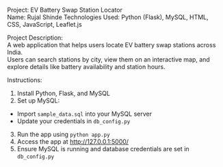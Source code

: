 Project: EV Battery Swap Station Locator  
Name: Rujal Shinde 
Technologies Used: Python (Flask), MySQL, HTML, CSS, JavaScript, Leaflet.js  

Project Description:  
A web application that helps users locate EV battery swap stations across India.  
Users can search stations by city, view them on an interactive map, and explore details like battery availability and station hours.

Instructions:  
1. Install Python, Flask, and MySQL
2.  Set up MySQL:
- Import `sample_data.sql` into your MySQL server
- Update your credentials in `db_config.py`
3. Run the app using `python app.py`  
4. Access the app at http://127.0.0.1:5000/  
5. Ensure MySQL is running and database credentials are set in `db_config.py`
